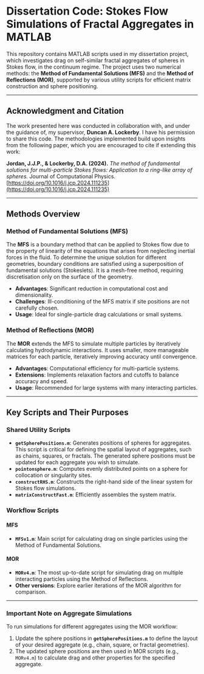 # Dissertation Code: Stokes Flow Simulations of Fractal Aggregates in MATLAB

This repository contains MATLAB scripts used in my dissertation project, which investigates drag on self-similar fractal aggregates of spheres in Stokes flow, in the continuum regime. The project uses two numerical methods: the **Method of Fundamental Solutions (MFS)** and the **Method of Reflections (MOR)**, supported by various utility scripts for efficient matrix construction and sphere positioning.

---

## Acknowledgment and Citation

The work presented here was conducted in collaboration with, and under the guidance of, my supervisor, **Duncan A. Lockerby**. I have his permission to share this code. The methodologies implemented build upon insights from the following paper, which you are encouraged to cite if extending this work:

**Jordan, J.J.P., & Lockerby, D.A. (2024).** *The method of fundamental solutions for multi-particle Stokes flows: Application to a ring-like array of spheres.* Journal of Computational Physics. [https://doi.org/10.1016/j.jcp.2024.111235](https://doi.org/10.1016/j.jcp.2024.111235)

---

## Methods Overview

### Method of Fundamental Solutions (MFS)
The **MFS** is a boundary method that can be applied to Stokes flow due to the property of linearity of the equations that
arises from neglecting inertial forces in the fluid. To determine the unique solution for different geometries, boundary conditions are satisfied using a superposition of fundamental solutions (Stokeslets). It is a mesh-free method, requiring discretisation only on the surface of the geometry. 

- **Advantages**: Significant reduction in computational cost and dimensionality.
- **Challenges**: Ill-conditioning of the MFS matrix if site positions are not carefully chosen.
- **Usage**: Ideal for single-particle drag calculations or small systems.

### Method of Reflections (MOR)
The **MOR** extends the MFS to simulate multiple particles by iteratively calculating hydrodynamic interactions. It uses smaller, more manageable matrices for each particle, iteratively improving accuracy until convergence.

- **Advantages**: Computational efficiency for multi-particle systems.
- **Extensions**: Implements relaxation factors and cutoffs to balance accuracy and speed.
- **Usage**: Recommended for large systems with many interacting particles.

---

## Key Scripts and Their Purposes

### Shared Utility Scripts
- **`getSpherePositions.m`**: Generates positions of spheres for aggregates. This script is critical for defining the spatial layout of aggregates, such as chains, squares, or fractals. The generated sphere positions must be updated for each aggregate you wish to simulate.
- **`pointonsphere.m`**: Computes evenly distributed points on a sphere for collocation or singularity sites.
- **`constructRHS.m`**: Constructs the right-hand side of the linear system for Stokes flow simulations.
- **`matrixConstructFast.m`**: Efficiently assembles the system matrix.

### Workflow Scripts
#### MFS
- **`MFSv1.m`**: Main script for calculating drag on single particles using the Method of Fundamental Solutions.

#### MOR
- **`MORv4.m`**: The most up-to-date script for simulating drag on multiple interacting particles using the Method of Reflections.
- **Other versions**: Explore earlier iterations of the MOR algorithm for comparison.

---

### Important Note on Aggregate Simulations
To run simulations for different aggregates using the MOR workflow:
1. Update the sphere positions in **`getSpherePositions.m`** to define the layout of your desired aggregate (e.g., chain, square, or fractal geometries).
2. The updated sphere positions are then used in MOR scripts (e.g., `MORv4.m`) to calculate drag and other properties for the specified aggregate.
